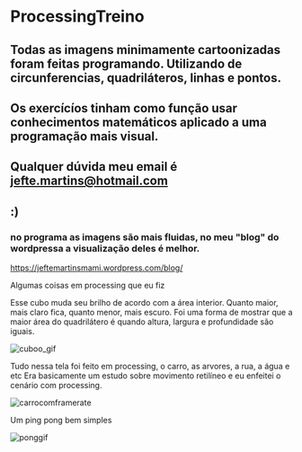 # ProcessingTreino
## Todas as imagens minimamente cartoonizadas foram feitas programando. Utilizando de circunferencias, quadriláteros, linhas e pontos.
## Os exercícíos tinham como função usar conhecimentos matemáticos aplicado a uma programação mais visual.
## Qualquer dúvida meu email é jefte.martins@hotmail.com 
## :)
### no programa as imagens são mais fluidas, no meu "blog" do wordpressa a visualização deles é melhor.
https://jeftemartinsmami.wordpress.com/blog/

Algumas coisas em processing que eu fiz

Esse cubo muda seu brilho de acordo com a área interior. Quanto maior, mais claro fica, quanto menor, mais escuro.
Foi uma forma de mostrar que a maior área do quadrilátero é quando altura, largura e profundidade são iguais.

![cuboo_gif](https://user-images.githubusercontent.com/36806973/153521418-50b64b1c-ddbd-43c0-a626-3326dca96de0.gif)

Tudo nessa tela foi feito em processing, o carro, as arvores, a rua, a água e etc
Era basicamente um estudo sobre movimento retilíneo e eu enfeitei o cenário com processing.

![carrocomframerate](https://user-images.githubusercontent.com/36806973/153522969-7f10a15c-417f-400a-8533-a674162ee20e.gif)

Um ping pong bem simples 

![ponggif](https://user-images.githubusercontent.com/36806973/153693899-1e44576b-7efd-453a-90cf-3702cdd5cbb1.gif)
